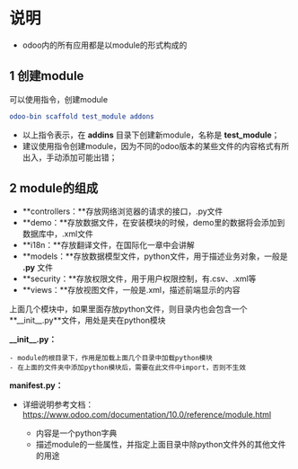 # 说明

- odoo内的所有应用都是以module的形式构成的

## 1 创建module

可以使用指令，创建module

```cmake
odoo-bin scaffold test_module addons
```

- 以上指令表示，在 **addins** 目录下创建新module，名称是 **test_module**；
- 建议使用指令创建module，因为不同的odoo版本的某些文件的内容格式有所出入，手动添加可能出错；

## 2 module的组成

- **controllers：**存放网络浏览器的请求的接口，.py文件
- **demo：**存放数据文件，在安装模块的时候，demo里的数据将会添加到数据库中，.xml文件
- **i18n：**存放翻译文件，在国际化一章中会讲解
- **models：**存放数据模型文件，python文件，用于描述业务对象，一般是 **.py** 文件
- **security：**存放权限文件，用于用户权限控制，有.csv、.xml等
- **views：**存放视图文件，一般是.xml，描述前端显示的内容

上面几个模块中，如果里面存放python文件，则目录内也会包含一个**\_\_init\_\_.py**文件，用处是夹在python模块

**\_\_init\_\_.py：** 

	- module的根目录下，作用是加载上面几个目录中加载python模块
	- 在上面的文件夹中添加python模块后，需要在此文件中import，否则不生效

**__manifest__.py：**

- 详细说明参考文档：https://www.odoo.com/documentation/10.0/reference/module.html

	- 内容是一个python字典
	- 描述module的一些属性，并指定上面目录中除python文件外的其他文件的用途

